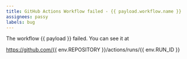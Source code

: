 ```yaml
---
title: GitHub Actions Workflow failed - {{ payload.workflow.name }}
assignees: passy
labels: bug
---
```


The workflow {{ payload }} failed. You can see it at

https://github.com/{{ env.REPOSITORY }}/actions/runs/{{ env.RUN_ID }}
